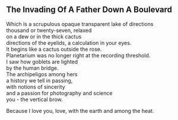 The Invading Of A Father Down A Boulevard
-----------------------------------------
Which is a scrupulous opaque transparent lake of directions  
thousand or twenty-seven, relaxed  
on a dew or in the thick cactus  
directions of the eyelids, a calculation in your eyes.  
It begins like a cactus outside the rose.  
Planetarium was no longer right at the recording threshold.  
I saw how goblets are lighted  
by the human bridge.  
The archipeligos among hers  
a history we tell in passing,  
with notions of sincerity  
and a passion for photography and science  
you - the vertical brow.  
  
Because I love you, love, with the earth and among the heat.  
